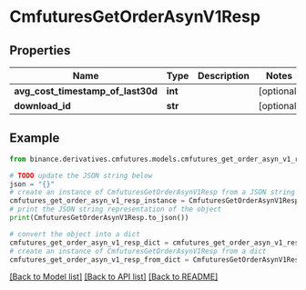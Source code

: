 # CmfuturesGetOrderAsynV1Resp


## Properties

Name | Type | Description | Notes
------------ | ------------- | ------------- | -------------
**avg_cost_timestamp_of_last30d** | **int** |  | [optional] 
**download_id** | **str** |  | [optional] 

## Example

```python
from binance.derivatives.cmfutures.models.cmfutures_get_order_asyn_v1_resp import CmfuturesGetOrderAsynV1Resp

# TODO update the JSON string below
json = "{}"
# create an instance of CmfuturesGetOrderAsynV1Resp from a JSON string
cmfutures_get_order_asyn_v1_resp_instance = CmfuturesGetOrderAsynV1Resp.from_json(json)
# print the JSON string representation of the object
print(CmfuturesGetOrderAsynV1Resp.to_json())

# convert the object into a dict
cmfutures_get_order_asyn_v1_resp_dict = cmfutures_get_order_asyn_v1_resp_instance.to_dict()
# create an instance of CmfuturesGetOrderAsynV1Resp from a dict
cmfutures_get_order_asyn_v1_resp_from_dict = CmfuturesGetOrderAsynV1Resp.from_dict(cmfutures_get_order_asyn_v1_resp_dict)
```
[[Back to Model list]](../README.md#documentation-for-models) [[Back to API list]](../README.md#documentation-for-api-endpoints) [[Back to README]](../README.md)


